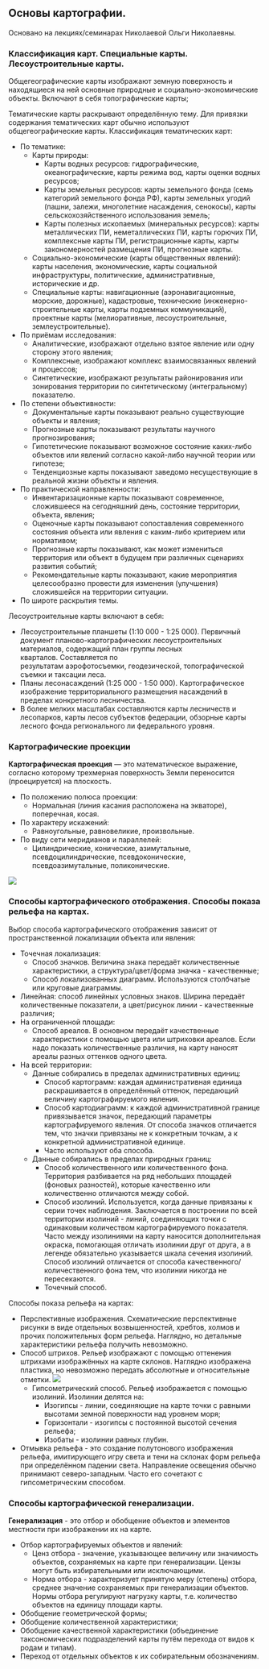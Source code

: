 ## Основы картографии.

Основано на лекциях/семинарах Николаевой Ольги Николаевны.

### Классификация карт. Специальные карты. Лесоустроительные карты.

Общегеографические карты изображают земную поверхность и находящиеся на ней основные природные и социально-экономические объекты. Включают в себя топографические карты;

Тематические карты раскрывают определённую тему. Для привязки содержания тематических карт обычно используют общегеографические карты. Классификация тематических карт:
- По тематике:
	- Карты природы:
		- Карты водных ресурсов: гидрографические, океанографические, карты режима вод, карты оценки водных ресурсов;
		- Карты земельных ресурсов: карты земельного фонда (семь категорий земельного фонда РФ), карты земельных угодий (пашни, залежи, многолетние насаждения, сенокосы), карты сельскохозяйственного использования земель;
		- Карты полезных ископаемых (минеральных ресурсов): карты металлических ПИ, неметаллических ПИ, карты горючих ПИ, комплексные карты ПИ, регистрационные карты, карты закономерностей размещения ПИ, прогнозные карты.
	- Социально-экономические (карты общественных явлений): карты населения, экономические, карты социальной инфраструктуры, политические, административные, исторические и др.
	- Специальные карты: навигационные (аэронавигационные, морские, дорожные), кадастровые, технические (инженерно-строительные карты, карты подземных коммуникаций), проектные карты (мелиоративные, лесоустроительные, землеустроительные).
- По приёмам исследования:
	- Аналитические, изображают отдельно взятое явление или одну сторону этого явления;
	- Комплексные, изображают комплекс взаимосвязанных явлений и процессов;
	- Синтетические, изображают результаты районирования или зонирования территории по синтетическому (интегральному) показателю.
- По степени объективности:
	- Документальные карты показывают реально существующие объекты и явления;
	- Прогнозные карты показывают результаты научного прогнозирования;
	- Гипотетические показывают возможное состояние каких-либо объектов или явлений согласно какой-либо научной теории или гипотезе;
	- Тенденциозные карты показывают заведомо несуществующие в реальной жизни объекты и явления.
- По практической направленности:
	- Инвентаризационные карты показывают современное, сложившееся на сегодняшний день, состояние территории, объекта, явления;
	- Оценочные карты показывают сопоставления современного состояния объекта или явления с каким-либо критерием или нормативом;
	- Прогнозные карты показывают, как может измениться территория или объект в будущем при различных сценариях развития событий;
	- Рекомендательные карты показывают, какие мероприятия целесообразно провести для изменения (улучшения) сложившейся на территории ситуации.
- По широте раскрытия темы.

Лесоустроительные карты включают в себя:
- Лесоустроительные планшеты (1:10 000 - 1:25 000). Первичный документ планово-картографических лесоустроительных материалов, содержащий план группы лесных кварталов. Составляется по результатам аэрофотосъемки, геодезической, топографической съемки и таксации леса.
- Планы лесонасаждений (1:25 000 - 1:50 000). Картографическое изображение территориального размещения насаждений в пределах конкретного лесничества.
- В более мелких масштабах составляются карты лесничеств и лесопарков, карты лесов субъектов федерации, обзорные карты лесного фонда регионального ли федерального уровня.

### Картографические проекции

**Картографическая проекция** — это математическое выражение, согласно которому трехмерная поверхность Земли переносится (проецируется) на плоскость.
- По положению полюса проекции:
	- Нормальная (линия касания расположена на экваторе), поперечная, косая.
- По характеру искажений:
	- Равноугольные, равновеликие, произвольные.
- По виду сети меридианов и параллелей:
	- Цилиндрические, конические, азимутальные, псевдоцилиндрические, псевдоконические, псевдоазимутальные, поликонические.

![](media/сg-0-cyl_con_az-60.png)

### Способы картографического отображения. Способы показа рельефа на картах.

Выбор способа картографического отображения зависит от пространственной локализации объекта или явления:
- Точечная локализация:
	- Способ значков. Величина знака передаёт количественные характеристики, а структура/цвет/форма значка - качественные;
	- Способ локализованных диаграмм. Используются столбчатые или круговые диаграммы.
- Линейная: способ линейных условных знаков. Ширина передаёт количественные показатели, а цвет/рисунок линии - качественные различия;
- На ограниченной площади:
	- Способ ареалов. В основном передаёт качественные характеристики с помощью цвета или штриховки ареалов. Если надо показать количественные различия, на карту наносят ареалы разных оттенков одного цвета.
- На всей территории:
	- Данные собирались в пределах административных единиц:
		- Способ картограмм: каждая административная единица раскрашивается в определённый оттенок, передающий величину картографируемого явления.
		- Способ картодиаграмм: к каждой административной границе привязывается значок, передающий параметры картографируемого явления. От способа значков отличается тем, что значки привязаны не к конкретным точкам, а к конкретной административной единице.
		- Часто используют оба способа.
	- Данные собирались в пределах природных границ:
		- Способ количественного или количественного фона. Территория разбивается на ряд небольших площадей (фоновых разностей), которые качественно или количественно отличаются между собой.
		- Способ изолиний. Используется, когда данные привязаны к серии точек наблюдения. Заключается в построении по всей территории изолиний - линий, соединяющих точки с одинаковым количеством картографируемого показателя. Часто между изолиниями на карту наносится дополнительная окраска, помогающая отличать изолинии друг от друга, а в легенде обязательно указывается шкала сечения изолиний. Способ изолиний отличается от способа качественного/количественного фона тем, что изолинии никогда не пересекаются.
		- Точечный способ.

Способы показа рельефа на картах:
- Перспективные изображения. Схематические перспективные рисунки в виде отдельных возвышенностей, хребтов, холмов и прочих положительных форм рельефа. Наглядно, но детальные характеристики рельефа получить невозможно.
- Способ штрихов. Рельеф изображают с помощью оттенения штрихами изображённых на карте склонов. Наглядно изображена пластика, но невозможно передать абсолютные и относительные отметки.
  ![](media/сg-0-spos_shtr-60.png)
  - Гипсометрический способ. Рельеф изображается с помощью изолиний. Изолинии делятся на:
	- Изогипсы - линии, соединяющие на карте точки с равными высотами земной поверхности над уровнем моря;
	- Горизонтали - изогипсы с постоянной высотой сечения рельефа;
	- Изобаты - изолинии равных глубин.
- Отмывка рельефа - это создание полутонового изображения рельефа, имитирующего игру света и тени на склонах форм рельефа при определённом падении света. Направление освещения обычно принимают северо-западным. Часто его сочетают с гипсометрическим способом.

### Способы картографической генерализации.

**Генерализация** - это отбор и обобщение объектов и элементов местности при изображении их на карте.
- Отбор картографируемых объектов и явлений:
	- Ценз отбора - значение, указывающее величину или значимость объектов, сохраняемых на карте при генерализации. Цензы могут быть избирательными или исключающими.
	- Норма отбора - характеризует принятую меру (степень) отбора, среднее значение сохраняемых при генерализации объектов. Нормы отбора регулируют нагрузку карты, т.е. количество объектов на единицу площади карты.
- Обобщение геометрической формы;
- Обобщение количественной характеристики;
- Обобщение качественной характеристики (объединение таксономических подразделений карты путём перехода от видов к родам и типам).
- Переход от отдельных объектов к их собирательным обозначениям.